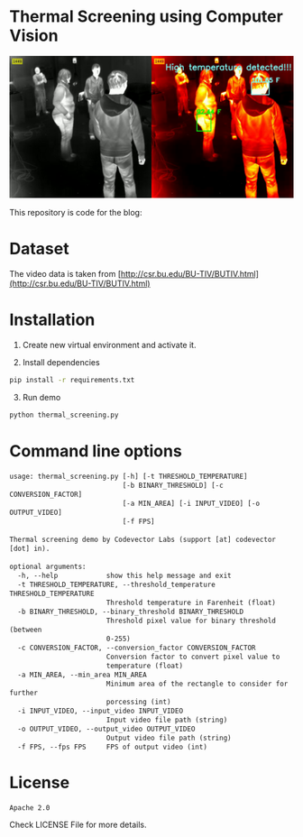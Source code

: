 # Thermal Screening using Computer Vision

![Thermal Screening using Computer Vision by Codevector Labs](/output/thermal-screening-codevector-labs.png)

This repository is code for the blog:

# Dataset

The video data is taken from [http://csr.bu.edu/BU-TIV/BUTIV.html](http://csr.bu.edu/BU-TIV/BUTIV.html)

# Installation

1. Create new virtual environment and activate it.

2. Install dependencies

```bash
pip install -r requirements.txt
```

3. Run demo

```bash
python thermal_screening.py
```

# Command line options

```
usage: thermal_screening.py [-h] [-t THRESHOLD_TEMPERATURE]
                            [-b BINARY_THRESHOLD] [-c CONVERSION_FACTOR]
                            [-a MIN_AREA] [-i INPUT_VIDEO] [-o OUTPUT_VIDEO]
                            [-f FPS]

Thermal screening demo by Codevector Labs (support [at] codevector [dot] in).

optional arguments:
  -h, --help            show this help message and exit
  -t THRESHOLD_TEMPERATURE, --threshold_temperature THRESHOLD_TEMPERATURE
                        Threshold temperature in Farenheit (float)
  -b BINARY_THRESHOLD, --binary_threshold BINARY_THRESHOLD
                        Threshold pixel value for binary threshold (between
                        0-255)
  -c CONVERSION_FACTOR, --conversion_factor CONVERSION_FACTOR
                        Conversion factor to convert pixel value to
                        temperature (float)
  -a MIN_AREA, --min_area MIN_AREA
                        Minimum area of the rectangle to consider for further
                        porcessing (int)
  -i INPUT_VIDEO, --input_video INPUT_VIDEO
                        Input video file path (string)
  -o OUTPUT_VIDEO, --output_video OUTPUT_VIDEO
                        Output video file path (string)
  -f FPS, --fps FPS     FPS of output video (int)
```

# License

`Apache 2.0`

Check LICENSE File for more details.
